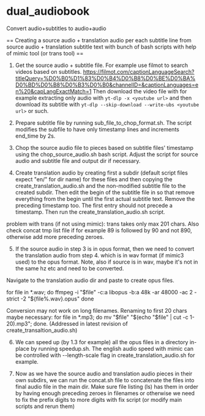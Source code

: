 # dual_audiobook
Convert audio+subtitles to audio+audio


== Creating a source audio + translation audio per each subtitle line from source audio + translation subtitle text with bunch of bash scripts with help of mimic tool (or trans tool) ==

1. Get the source audio + subtitle file. For example use filmot to search videos based on subtitles. https://filmot.com/captionLanguageSearch?titleQuery=%D0%B0%D1%83%D0%B4%D0%B8%D0%BE%D0%BA%D0%BD%D0%B8%D0%B3%D0%B0&channelID=&captionLanguages=en%20&capLangExactMatch=1  Then download the video file with for example extracting only audio with `yt-dlp -x <youtube url>` and then download its subtitle with `yt-dlp --skip-download --write-ubs <youtube url>` or such.

2. Prepare subtitle file by running sub_file_to_chop_format.sh. The script modifies the subfile to have only timestamp lines and increments end_time by 2s. 

3. Chop the source audio file to pieces based on subtitle files' timestamp using the chop_source_audio.sh bash script. Adjust the script for source audio and subtitle file and output dir if necessary.

4. Create translation audio by creating first a subdir (default script files expect "en/" for dir name) for these files and then copying the create_translation_audio.sh and the non-modified subtitle file to the created subdir. Then edit the begin of the subtitle file in so that remove everything from the begin until the first actual subtitle text. Remove the preceding timestamp too. The first entry should not precede a timestamp. Then run the create_translation_audio.sh script. 

problem with trans (if not using mimic): trans takes only max 201 chars. Also check concat tmp list file if for example 89 is followed by 90 and not 890, otherwise add more preceding zeroes.

5. If the source audio in step 3 is in opus format, then we need to convert the translation audio from step 4. which is in wav format (if mimic3 used) to the opus format. Note, also if source is in wav, maybe it's not in the same hz etc and need to be converted.

Navigate to the translation audio dir and paste to create opus files.

for file in *.wav; do
  ffmpeg -i "$file" -c:a libopus -b:a 48k -ar 48000 -ac 2 -strict -2 "${file%.wav}.opus"
done 

Conversion may not work on long filenames. Renaming to first 20 chars maybe necessary: for file in *.mp3; do mv "$file" "$(echo "$file" | cut -c 1-20).mp3"; done. (Addressed in latest revision of create_transaltion_audio.sh)

6. We can speed up (by 1.3 for example) all the opus files in a directory in-place by running speedup.sh. The english audio speed with mimic can be controlled with --length-scale flag in create_translation_audio.sh for example.

7. Now as we have the source audio and translation audio pieces in their own subdirs, we can run the concat.sh file to concatenate the files into final audio file in the main dir. Make sure file listing (ls) has them in order by having enough preceding zeroes in filenames or otherwise we need to fix the prefix digits to more digits with fix script (or modify main scripts and rerun them)

